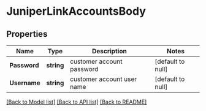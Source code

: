 # JuniperLinkAccountsBody

## Properties
Name | Type | Description | Notes
------------ | ------------- | ------------- | -------------
**Password** | **string** | customer account password | [default to null]
**Username** | **string** | customer account user name | [default to null]

[[Back to Model list]](../README.md#documentation-for-models) [[Back to API list]](../README.md#documentation-for-api-endpoints) [[Back to README]](../README.md)

